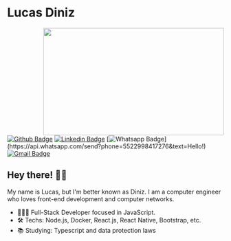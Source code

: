 # Lucas Diniz 

<img align="right" width="420" height="250" src="https://media1.tenor.com/images/c6d3c1a046a61777e7f8cfe7e74c700f/tenor.gif?itemid=13386268">

[![Github Badge](https://img.shields.io/badge/-Github-000?style=flat-square&logo=Github&logoColor=white&link=https://github.com/lucasgdb)](https://github.com/lcsdiniz)
[![Linkedin Badge](https://img.shields.io/badge/-LinkedIn-blue?style=flat-square&logo=Linkedin&logoColor=white&link=https://www.linkedin.com/in/lucas-diniz-santos-henrique-3aa825157/)](https://www.linkedin.com/in/lucas-diniz-santos-henrique-3aa825157/)
[![Whatsapp Badge](https://img.shields.io/badge/-Whatsapp-4CA143?style=flat-square&labelColor=4CA143&logo=whatsapp&logoColor=white&link=https://api.whatsapp.com/send?phone=5522998417276&text=Hello!)](https://api.whatsapp.com/send?phone=5522998417276&text=Hello!)
[![Gmail Badge](https://img.shields.io/badge/-Gmail-c14438?style=flat-square&logo=Gmail&logoColor=white&link=mailto:lucasdiniz.smt@gmail.com)](mailto:lucasdiniz.smt@gmail.com)

## Hey there! 👍🏻

My name is Lucas, but I'm better known as Diniz. I am a computer engineer who loves front-end development and computer networks.

- 🧑🏻‍💻 Full-Stack Developer focused in JavaScript.
- 🛠 Techs: Node.js, Docker, React.js, React Native, Bootstrap, etc.
- :books: Studying: Typescript and data protection laws
<!--
**lcsdiniz/lcsdiniz** is a ✨ _special_ ✨ repository because its `README.md` (this file) appears on your GitHub profile.
Here are some ideas to get you started:

- 🔭 I’m currently working on ...
- 🌱 I’m currently learning ...
- 👯 I’m looking to collaborate on ...
- 🤔 I’m looking for help with ...
- 💬 Ask me about ...
- 📫 How to reach me: ...
- 😄 Pronouns: ...
- ⚡ Fun fact: ...
-->
